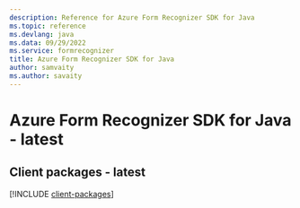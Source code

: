 ```yaml
---
description: Reference for Azure Form Recognizer SDK for Java
ms.topic: reference
ms.devlang: java
ms.data: 09/29/2022
ms.service: formrecognizer
title: Azure Form Recognizer SDK for Java
author: samvaity
ms.author: savaity
---
```

# Azure Form Recognizer SDK for Java - latest

## Client packages - latest
[!INCLUDE [client-packages](form-recognizer-client-index.md)]